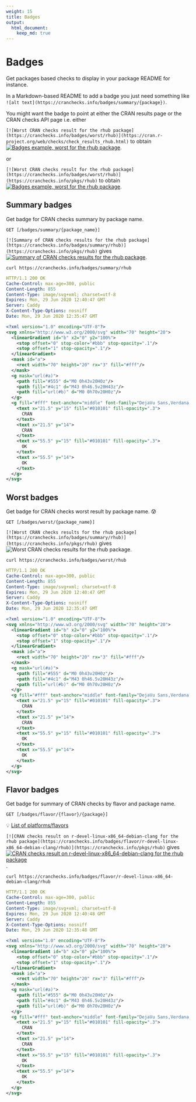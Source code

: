 ```yaml
---
weight: 15
title: Badges
output: 
  html_document:
    keep_md: true
---
```




# Badges

Get packages based checks to display in your package README for instance.

In a Markdown-based README to add a badge you just need something like `![alt text](https://cranchecks.info/badges/summary/{package})`. 

You might want the badge to point at either the CRAN results page or the CRAN checks API page i.e. either

`[![Worst CRAN checks result for the rhub package](https://cranchecks.info/badges/worst/rhub)](https://cran.r-project.org/web/checks/check_results_rhub.html)` to obtain [![Badges example, worst for the rhub package](https://cranchecks.info/badges/worst/rhub)](https://cran.r-project.org/web/checks/check_results_rhub.html).

or

`[![Worst CRAN checks result for the rhub package](https://cranchecks.info/badges/worst/rhub)](https://cranchecks.info/pkgs/rhub)` to obtain [![Badges example, worst for the rhub package](https://cranchecks.info/badges/worst/rhub)](https://cranchecks.info/pkgs/rhub).

## Summary badges

Get badge for CRAN checks summary by package name.

`GET [/badges/summary/{package_name}]`

`[![Summary of CRAN checks results for the rhub package](https://cranchecks.info/badges/summary/rhub)](https://cranchecks.info/pkgs/rhub)` gives [![Summary of CRAN checks results for the rhub package](https://cranchecks.info/badges/summary/rhub)](https://cranchecks.info/pkgs/rhub).

```shell
curl https://cranchecks.info/badges/summary/rhub
```
```yaml
HTTP/1.1 200 OK
Cache-Control: max-age=300, public
Content-Length: 855
Content-Type: image/svg+xml; charset=utf-8
Expires: Mon, 29 Jun 2020 12:40:47 GMT
Server: Caddy
X-Content-Type-Options: nosniff
Date: Mon, 29 Jun 2020 12:35:47 GMT

```
```xml
<?xml version="1.0" encoding="UTF-8"?>
<svg xmlns="http://www.w3.org/2000/svg" width="70" height="20">
  <linearGradient id="b" x2="0" y2="100%">
    <stop offset="0" stop-color="#bbb" stop-opacity=".1"/>
    <stop offset="1" stop-opacity=".1"/>
  </linearGradient>
  <mask id="a">
    <rect width="70" height="20" rx="3" fill="#fff"/>
  </mask>
  <g mask="url(#a)">
    <path fill="#555" d="M0 0h43v20H0z"/>
    <path fill="#4c1" d="M43 0h46.5v20H43z"/>
    <path fill="url(#b)" d="M0 0h70v20H0z"/>
  </g>
  <g fill="#fff" text-anchor="middle" font-family="DejaVu Sans,Verdana,Geneva,sans-serif" font-size="11">
    <text x="21.5" y="15" fill="#010101" fill-opacity=".3">
      CRAN
    </text>
    <text x="21.5" y="14">
      CRAN
    </text>
    <text x="55.5" y="15" fill="#010101" fill-opacity=".3">
      OK
    </text>
    <text x="55.5" y="14">
      OK
    </text>
  </g>
</svg>
```

## Worst badges

Get badge for CRAN checks worst result by package name. :cold_sweat:

`GET [/badges/worst/{package_name}]`

`[![Worst CRAN checks results for the rhub package](https://cranchecks.info/badges/summary/rhub)](https://cranchecks.info/pkgs/rhub)` gives ![Worst CRAN checks results for the rhub package](https://cranchecks.info/badges/worst/rhub).



```shell
curl https://cranchecks.info/badges/worst/rhub
```
```yaml
HTTP/1.1 200 OK
Cache-Control: max-age=300, public
Content-Length: 855
Content-Type: image/svg+xml; charset=utf-8
Expires: Mon, 29 Jun 2020 12:40:47 GMT
Server: Caddy
X-Content-Type-Options: nosniff
Date: Mon, 29 Jun 2020 12:35:47 GMT

```
```xml
<?xml version="1.0" encoding="UTF-8"?>
<svg xmlns="http://www.w3.org/2000/svg" width="70" height="20">
  <linearGradient id="b" x2="0" y2="100%">
    <stop offset="0" stop-color="#bbb" stop-opacity=".1"/>
    <stop offset="1" stop-opacity=".1"/>
  </linearGradient>
  <mask id="a">
    <rect width="70" height="20" rx="3" fill="#fff"/>
  </mask>
  <g mask="url(#a)">
    <path fill="#555" d="M0 0h43v20H0z"/>
    <path fill="#4c1" d="M43 0h46.5v20H43z"/>
    <path fill="url(#b)" d="M0 0h70v20H0z"/>
  </g>
  <g fill="#fff" text-anchor="middle" font-family="DejaVu Sans,Verdana,Geneva,sans-serif" font-size="11">
    <text x="21.5" y="15" fill="#010101" fill-opacity=".3">
      CRAN
    </text>
    <text x="21.5" y="14">
      CRAN
    </text>
    <text x="55.5" y="15" fill="#010101" fill-opacity=".3">
      OK
    </text>
    <text x="55.5" y="14">
      OK
    </text>
  </g>
</svg>
```

## Flavor badges

Get badge for summary of CRAN checks by flavor and package name.

`GET [/badges/flavor/{flavor}/{package}]`

:bulb: [List of platforms/flavors](https://cran.r-project.org/web/checks/check_flavors.html)

`[![CRAN checks result on r-devel-linux-x86_64-debian-clang for the rhub package](https://cranchecks.info/badges/flavor/r-devel-linux-x86_64-debian-clang/rhub)](https://cranchecks.info/pkgs/rhub)` gives [![CRAN checks result on r-devel-linux-x86_64-debian-clang for the rhub package](https://cranchecks.info/badges/flavor/r-devel-linux-x86_64-debian-clang/rhub)](https://cranchecks.info/pkgs/rhub).

```shell
curl https://cranchecks.info/badges/flavor/r-devel-linux-x86_64-debian-clang/rhub
```
```yaml
HTTP/1.1 200 OK
Cache-Control: max-age=300, public
Content-Length: 855
Content-Type: image/svg+xml; charset=utf-8
Expires: Mon, 29 Jun 2020 12:40:48 GMT
Server: Caddy
X-Content-Type-Options: nosniff
Date: Mon, 29 Jun 2020 12:35:48 GMT

```
```xml
<?xml version="1.0" encoding="UTF-8"?>
<svg xmlns="http://www.w3.org/2000/svg" width="70" height="20">
  <linearGradient id="b" x2="0" y2="100%">
    <stop offset="0" stop-color="#bbb" stop-opacity=".1"/>
    <stop offset="1" stop-opacity=".1"/>
  </linearGradient>
  <mask id="a">
    <rect width="70" height="20" rx="3" fill="#fff"/>
  </mask>
  <g mask="url(#a)">
    <path fill="#555" d="M0 0h43v20H0z"/>
    <path fill="#4c1" d="M43 0h46.5v20H43z"/>
    <path fill="url(#b)" d="M0 0h70v20H0z"/>
  </g>
  <g fill="#fff" text-anchor="middle" font-family="DejaVu Sans,Verdana,Geneva,sans-serif" font-size="11">
    <text x="21.5" y="15" fill="#010101" fill-opacity=".3">
      CRAN
    </text>
    <text x="21.5" y="14">
      CRAN
    </text>
    <text x="55.5" y="15" fill="#010101" fill-opacity=".3">
      OK
    </text>
    <text x="55.5" y="14">
      OK
    </text>
  </g>
</svg>
```
